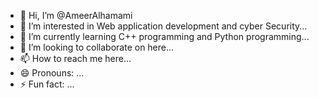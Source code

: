 - 👋 Hi, I’m @AmeerAlhamami
- 👀 I’m interested in Web application development and cyber Security...
- 🌱 I’m currently learning C++ programming and Python programming...
- 💞️ I’m looking to collaborate on here...
- 📫 How to reach me here...
- 😄 Pronouns: ...
- ⚡ Fun fact: ...

<!---
AmeerAlhamami/AmeerAlhamami is a ✨ special ✨ repository because its `README.md` (this file) appears on your GitHub profile.
You can click the Preview link to take a look at your changes.
--->

